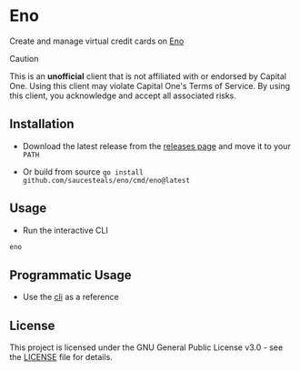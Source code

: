# Eno

Create and manage virtual credit cards on [Eno](https://www.capitalone.com/digital/tools/eno/)

> [!CAUTION]
> This is an **unofficial** client that is not affiliated with or endorsed by Capital One.
> Using this client may violate Capital One's Terms of Service.
> By using this client, you acknowledge and accept all associated risks.

## Installation

- Download the latest release from the [releases page](https://github.com/saucesteals/eno/releases) and move it to your `PATH`

- Or build from source `go install github.com/saucesteals/eno/cmd/eno@latest`

## Usage

- Run the interactive CLI

```sh
eno
```

## Programmatic Usage

- Use the [cli](./cmd/eno/main.go) as a reference

## License

This project is licensed under the GNU General Public License v3.0 - see the [LICENSE](./LICENSE) file for details.

